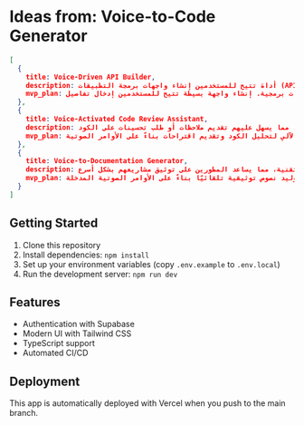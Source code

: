 # Ideas from: Voice-to-Code Generator

```json
[
  {
    title: Voice-Driven API Builder,
    description: أداة تتيح للمستخدمين إنشاء واجهات برمجة التطبيقات (APIs) باستخدام أوامر صوتية، مما يسهل على المطورين غير المتمرسين إنشاء APIs بسرعة.,
    mvp_plan: استخدام مكتبة التعرف على الصوت لتحويل الأوامر الصوتية إلى مخرجات برمجية. إنشاء واجهة بسيطة تتيح للمستخدمين إدخال تفاصيل API المطلوبة عبر الصوت، ثم توليد كود API بلغة برمجة محددة.
  },
  {
    title: Voice-Activated Code Review Assistant,
    description: أداة تساعد المطورين في مراجعة الكود باستخدام الأوامر الصوتية، مما يسهل عليهم تقديم ملاحظات أو طلب تحسينات على الكود.,
    mvp_plan: تطوير نموذج أولي يمكنه التعرف على أوامر صوتية مثل راجع هذا الكود أو أضف تعليقًا هنا. استخدام تقنيات التعلم الآلي لتحليل الكود وتقديم اقتراحات بناءً على الأوامر الصوتية.
  },
  {
    title: Voice-to-Documentation Generator,
    description: أداة تقوم بتحويل الأوامر الصوتية إلى وثائق تقنية، مما يساعد المطورين على توثيق مشاريعهم بشكل أسرع.,
    mvp_plan: إنشاء واجهة مستخدم بسيطة حيث يمكن للمستخدمين التحدث عن وظائف الكود أو المشروع. استخدام تقنيات التعرف على الصوت لتوليد نصوص توثيقية تلقائيًا بناءً على الأوامر الصوتية المدخلة.
  }
]
```

## Getting Started

1. Clone this repository
2. Install dependencies: `npm install`
3. Set up your environment variables (copy `.env.example` to `.env.local`)
4. Run the development server: `npm run dev`

## Features

- Authentication with Supabase
- Modern UI with Tailwind CSS
- TypeScript support
- Automated CI/CD

## Deployment

This app is automatically deployed with Vercel when you push to the main branch.